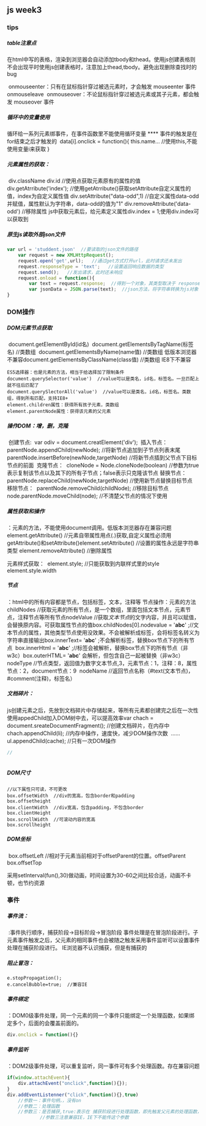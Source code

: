## js week3

### tips

##### table注意点

​	在html中写的表格，渲染到浏览器会自动添加tbody和thead。使用js创建表格则不会出现
​	平时使用js创建表格时，注意加上thead,tbody。避免出现删除查找时的bug

​	onmouseenter：只有在鼠标指针穿过被选元素时，才会触发 mouseenter 事件
​	onmouseleave
​	onmouseover：不论鼠标指针穿过被选元素或其子元素，都会触发 mouseover 事件

##### 循环中的变量使用

循环给一系列元素绑事件，在事件函数里不能使用循环变量  ****
​	事件的触发是在for结束之后才触发的
​	data[i].onclick = function(){
​		this.name...  //使用this,不能使用变量i来获取
}

##### 元素属性的获取：

​	div.className  div.id  //使用点获取元素原有的属性的值
​	div.getAtrribute('index');  //使用getAtrribute()获取setAttribute自定义属性的值，index为自定义属性值
​		div.setAttribute("data-odd",1)   //自定义属性data-odd并赋值，属性默认为字符串，data-odd的值为"1"
​		div.removeAttribute('data-odd')  //移除属性
​	js中获取元素后，给元素定义属性div.index = 1;使用div.index可以获取到

<a href='javascript'></a>   

##### 原生js读取外部json文件

~~~javascript
var url = 'studdent.json'  //要读取的json文件的路径
	var request = new XMLHttpRequest();
	request.open('get',url);   //通过get方式打开url，此时请求还未发出
	request.responseType = 'text';   //设置返回响应数据的类型
	request.send();   //发出请求，此时还未响应
	request.onload = function(){
		var text = request.response;  //得到一个对象，其类型取决于 responseType 的值
		var jsonData = JSON.parse(text);  //json方法，将字符串转换为js对象
}
~~~



### DOM操作



##### DOM元素节点获取

​	document.getElementById(id名)
​	document.getElementsByTagName(标签名)  //类数组
​	document.getElementsByName(name值)   //类数组  低版本浏览器不兼容
​	document.getElementsByClassName(class值)  //类数组  IE8下不兼容

	ES5选择器：也是元素的方法，相当于给选择加了限制条件
	document.querySelector('value')  //value可以是类名，id名，标签名。一旦匹配上就不往后匹配了
	document.querySlectorAll('value')  //value可以是类名，id名，标签名。类数组，得到所有匹配，支持IE8+
	element.children属性：获得所有孩子元素，类数组
	element.parentNode属性：获得该元素的父元素

##### 操作DOM：增，删，克隆

​	创建节点:
​		var odiv = document.creatElement('div');
​	插入节点：
​		parentNode.appendChild(newNode);  //将新节点追加到子节点列表末尾
​		parentNode.insertBefore(newNode,targetNode)  //将新节点插到父节点下目标节点的前面
​	克隆节点：
​		cloneNode = Node.cloneNode(boolean)  //参数为true表示复制该节点以及其下的所有子节点；false表示只克隆该节点
​	替换节点：
​		parentNode.replaceChild(newNode,targetNode)  //使用新节点替换目标节点
​	移除节点：
​		parentNode.removeChild(childNode);  //移除目标节点
​		node.parentNode.moveChild(node);  //不清楚父节点的情况下使用

##### 属性获取和操作

：元素的方法，不能使用document调用。低版本浏览器存在兼容问题
​	element.getAttribute()  //元素自带属性用点(.)获取,自定义属性必须用getAttribute()和setAttribute()
​	element.setAttribute()  //设置的属性永远是字符串类型
​	element.removeAttribute()  //删除属性

元素样式获取：
​	element.style;  //只能获取到内联样式里的style
​		element.style.width
​	

##### 节点

：html中的所有内容都是节点，包括标签，文本，注释等
​	节点操作：元素的方法
​		childNodes  //获取元素的所有节点，是一个数组，里面包括文本节点，元素节点，注释节点等所有节点
​		nodeValue  //获取*文本节点*的文字内容，并且可以赋值，会替换原内容。可获取属性节点的值
​			box.childNodes[0].nodevalue = '<strong>abc</strong>' ;//文本节点的属性，其他类型节点使用没效果。不会被解析成标签，会将标签名转义为字符串直接输出
​				box.innerText=  '<strong>abc</strong>' ;不会解析标签，替换box节点下的所有节点
​				box.innerHtml =  '<strong>abc</strong>' ;//标签会被解析，替换box节点下的所有节点（非w3c）
​				box.outerHTML=  '<strong>abc</strong>' 会解析，但包含自己一起被替换（非w3c）
​		nodeType   //节点类型，返回值为数字
​			文本节点,3，元素节点：1，注释：8，属性节点：2，document节点：9
​		nodeName  //返回节点名称（#text(文本节点)，#comment(注释)，标签名）

##### 文档碎片：

js创建元素之后，先放到文档碎片中存储起来，等所有元素都创建完之后在一次性使用appedChild加入DOM树中去，可以提高效率
​	var chach = document.sreateDocumentFragment();  //创建文档碎片，在内存中
​	chach.appendChild(li);  //内存中操作，速度快，减少DOM操作次数
​	......
​	ul.appendChild(cache);  //只有一次DOM操作

~~~javascript
//
	
~~~

##### DOM尺寸

	//以下属性只可读，不可更改
	box.offsetWidth  //div的宽高，包含border和padding
	box.offsetheight
	box.clientWidth  //div宽高，包含padding，不包含border
	box.clientHeight
	box.scrollWidth  //可滚动内容的宽高
	box.scrollheight

##### DOM坐标

​	box.offsetLeft  //相对于元素当前相对于offsetParent的位置。offsetParent
​	box.offsetTop

采用setInterval(fun(),30)做动画，时间设置为30-60之间比较合适，动画不卡顿，也节约资源

### 事件

##### 事件流：

​	:事件执行顺序，捕获阶段->目标阶段->冒泡阶段
​	事件处理是在冒泡阶段进行。子元素事件触发之后，父元素的相同事件也会被随之触发
​	采用事件监听可以设置事件处理在捕获阶段进行。
​	IE浏览器不认识捕获，但是有捕获的

##### 阻止冒泡：

~~~
e.stopPropagation();
e.cancelBubble=true;  //兼容IE	
~~~

##### 事件绑定

：DOM0级事件处理，同一个元素的同一个事件只能绑定一个处理函数，如果绑定多个，后面的会覆盖前面的。

~~~JavaScript
div.onclick = function(){}
~~~

##### 事件监听

：DOM2级事件处理，可以重复监听，同一事件可有多个处理函数。存在兼容问题

~~~javascript
if(window.attachEvent){
    div.attachEvent("onclick",function(){});
}
div.addEventListenner("click",function(){},true) 
	//参数一：事件句柄，，没有on
	//参数二：处理函数
	//参数三：是否捕获,true:表示在 捕获阶段进行处理函数，即先触发父元素的处理函数，然后才是子目标
			//参数三注意兼容IE，IE下不能传这个参数
~~~



​	

